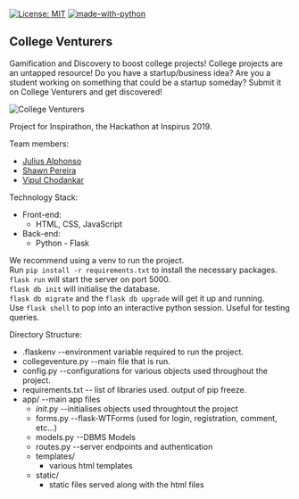 [![License: MIT](https://img.shields.io/badge/License-MIT-yellow.svg)](https://opensource.org/licenses/MIT) [![made-with-python](https://img.shields.io/badge/Made%20with-Python-1f425f.svg)](https://www.python.org/)

## College Venturers
Gamification and Discovery to boost college projects!
College projects are an untapped resource! Do you have a startup/business idea? Are you a student working on something that could be a startup someday? Submit it on College Venturers and get discovered!

![College Venturers](https://user-images.githubusercontent.com/43012143/65302449-d8c7de80-db98-11e9-8775-f120d871bd04.jpeg)

Project for Inspirathon, the Hackathon at Inspirus 2019.

Team members:

- [Julius Alphonso](https://github.com/JadeMaveric)
- [Shawn Pereira](https://github.com/recurshawn)
- [Vipul Chodankar](https://github.com/vipulchodankar)

Technology Stack:

- Front-end:
  - HTML, CSS, JavaScript
- Back-end:
  - Python - Flask

We recommend using a venv to run the project.  
Run ```pip install -r requirements.txt``` to install the necessary packages.  
```flask run``` will start the server on port 5000.  
```flask db init``` will initialise the database.  
```flask db migrate``` and the ```flask db upgrade``` will get it up and running.  
Use ```flask shell``` to pop into an interactive python session. Useful for testing queries.  

Directory Structure:  
+ .flaskenv --environment variable required to run the project.  
+ collegeventure.py --main file that is run.  
+ config.py --configurations for various objects used throughout the project.  
+ requirements.txt -- list of libraries used. output of pip freeze.  
+ app/ --main app files  
    + _init_.py --initialises objects used throughtout the project  
    + forms.py --flask-WTForms (used for login, registration, comment, etc...)  
    + models.py --DBMS Models  
    + routes.py --server endpoints and authentication  
    + templates/  
        + various html templates
    + static/
        + static files served along with the html files

